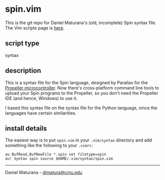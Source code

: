 # spin.vim

This is the git repo for Daniel Maturana's (old, incomplete) Spin syntax file. The Vim scripts
page is [here](http://www.vim.org/scripts/script.php?script_id=3019).

## script type

syntax
 
## description

This is a syntax file for the Spin language, designed by Parallax for the
[Propeller microcontroller](http://www.parallax.com/tabid/407/Default.aspx).
Now there's cross-platform command line tools to upload your Spin programs to
the Propeller, so you don't need the Propeller IDE (and hence, Windows) to use
it.

I based this syntax file on the syntax file for the Python language, since the
 languages have certain similarities.
 
## install details

The easiest way is to put `spin.vim` in your `.vim/syntax` directory and add
something like the following to your `.vimrc`:

    au BufRead,BufNewFile *.spin set filetype=spin
    au! Syntax spin source $HOME/.vim/syntax/spin.vim

---

Daniel Maturana - dimatura@cmu.edu
